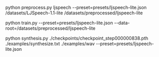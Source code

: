 python preprocess.py ljspeech --preset=presets/ljspeech-lite.json /datasets/LJSpeech-1.1-lite /datasets/preprocessed/ljspeech-lite

python train.py --preset=presets/ljspeech-lite.json --data-root=/datasets/preprocessed/ljspeech-lite

python synthesis.py ./checkpoints/checkpoint_step000000838.pth ./examples/synthesize.txt ./examples/wav --preset=presets/ljspeech-lite.json